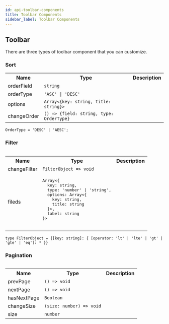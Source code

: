 ```yaml
---
id: api-toolbar-components
title: Toolbar Components
sidebar_label: Toolbar Components
---
```


## Toolbar

There are three types of toolbar component that you can customize.

### Sort

<table>
  <tr>
    <th>Name</th>
    <th>Type</th>
    <th>Description</th>
  </tr>
  <tr>
    <td>orderField</td>
    <td><code>string</code></td>
    <td></td>
  </td>
  <tr>
    <td>orderType</td>
    <td><code>'ASC' | 'DESC'</code></td>
    <td></td>
  </tr>
  <tr>
    <td>options</td>
    <td><code>Array<{key: string, title: string}></code></td>
    <td></td>
  </tr>
  <tr>
    <td>changeOrder</td>
    <td><code>() => {field: string, type: OrderType}</code></td>
    <td></td>
  </tr>
<table>

`
OrderType = 'DESC' | 'AESC';
`

### Filter

<table>
  <tr>
    <th>Name</th>
    <th>Type</th>
    <th>Description</th>
  </tr>
  <tr>
    <td>changeFilter</td>
    <td><code>FilterObject => void</code></td>
    <td></td>
  </tr>
  <tr>
    <td>fileds</td>
    <td><pre>Array<{
  key: string,
  type: 'number' | 'string',
  options: Array<{
    key: string,
    title: string
  }>,
  label: string
}>
    </pre></td>
    <td></td>
  </tr>
<table>

`
type FilterObject = {[key: string]: {
  [operator: 'lt' | 'lte' | 'gt' | 'gte' | 'eq']: *
}}
`

### Pagination

<table>
  <tr>
    <th>Name</th>
    <th>Type</th>
    <th>Description</th>
  </tr>
  <tr>
    <td>prevPage</td>
    <td><code>() => void</code></td>
    <td></td>
  </tr>
  <tr>
    <td>nextPage</td>
    <td><code>() => void</code></td>
    <td></td>
  </tr>
   <tr>
    <td>hasNextPage</td>
    <td><code>Boolean</code></td>
    <td></td>
  </tr>
  <tr>
    <td>changeSize</td>
    <td><code>(size: number) => void</code></td>
    <td></td>
  </tr>
   <tr>
    <td>size</td>
    <td><code>number</code></td>
    <td></td>
  </tr>
</table>

